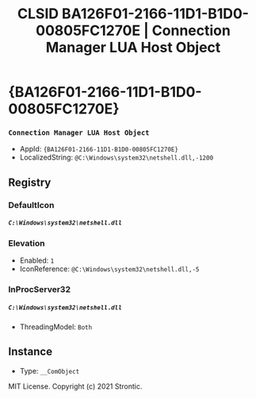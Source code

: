 ﻿---
title: "CLSID BA126F01-2166-11D1-B1D0-00805FC1270E | Connection Manager LUA Host Object"
excerpt: What is COM-Object CLSID BA126F01-2166-11D1-B1D0-00805FC1270E?
---

# {BA126F01-2166-11D1-B1D0-00805FC1270E}

### `Connection Manager LUA Host Object`
* AppId: `{BA126F01-2166-11D1-B1D0-00805FC1270E}`
* LocalizedString: `@C:\Windows\system32\netshell.dll,-1200`

## Registry


### DefaultIcon

##### `C:\Windows\system32\netshell.dll`

### Elevation

* Enabled: `1`
* IconReference: `@C:\Windows\system32\netshell.dll,-5`

### InProcServer32

##### `C:\Windows\system32\netshell.dll`
* ThreadingModel: `Both`

## Instance

* Type: `__ComObject`

MIT License. Copyright (c) 2021 Strontic.


